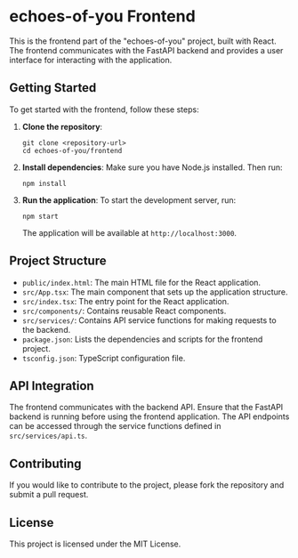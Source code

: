 # echoes-of-you Frontend

This is the frontend part of the "echoes-of-you" project, built with React. The frontend communicates with the FastAPI backend and provides a user interface for interacting with the application.

## Getting Started

To get started with the frontend, follow these steps:

1. **Clone the repository**:
   ```
   git clone <repository-url>
   cd echoes-of-you/frontend
   ```

2. **Install dependencies**:
   Make sure you have Node.js installed. Then run:
   ```
   npm install
   ```

3. **Run the application**:
   To start the development server, run:
   ```
   npm start
   ```

   The application will be available at `http://localhost:3000`.

## Project Structure

- `public/index.html`: The main HTML file for the React application.
- `src/App.tsx`: The main component that sets up the application structure.
- `src/index.tsx`: The entry point for the React application.
- `src/components/`: Contains reusable React components.
- `src/services/`: Contains API service functions for making requests to the backend.
- `package.json`: Lists the dependencies and scripts for the frontend project.
- `tsconfig.json`: TypeScript configuration file.

## API Integration

The frontend communicates with the backend API. Ensure that the FastAPI backend is running before using the frontend application. The API endpoints can be accessed through the service functions defined in `src/services/api.ts`.

## Contributing

If you would like to contribute to the project, please fork the repository and submit a pull request. 

## License

This project is licensed under the MIT License.